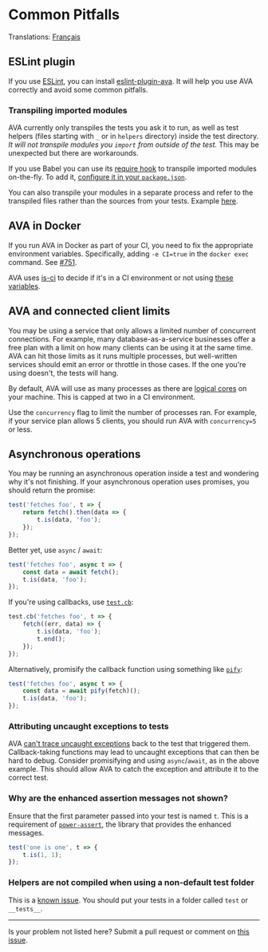 # Common Pitfalls

Translations: [Français](https://github.com/avajs/ava-docs/blob/master/fr_FR/docs/common-pitfalls.md)

## ESLint plugin

If you use [ESLint](http://eslint.org/), you can install [eslint-plugin-ava](https://github.com/avajs/eslint-plugin-ava). It will help you use AVA correctly and avoid some common pitfalls.

### Transpiling imported modules

AVA currently only transpiles the tests you ask it to run, as well as test helpers (files starting with `_` or in `helpers` directory) inside the test directory. *It will not transpile modules you `import` from outside of the test.* This may be unexpected but there are workarounds.

If you use Babel you can use its [require hook](https://babeljs.io/docs/usage/require/) to transpile imported modules on-the-fly. To add it, [configure it in your `package.json`](./06-configuration.md).

You can also transpile your modules in a separate process and refer to the transpiled files rather than the sources from your tests. Example [here](./recipes/precompiling-with-webpack.md).

## AVA in Docker

If you run AVA in Docker as part of your CI, you need to fix the appropriate environment variables. Specifically, adding `-e CI=true` in the `docker exec` command. See [#751](https://github.com/avajs/ava/issues/751).

AVA uses [is-ci](https://github.com/watson/is-ci) to decide if it's in a CI environment or not using [these variables](https://github.com/watson/ci-info/blob/master/index.js).

## AVA and connected client limits

You may be using a service that only allows a limited number of concurrent connections. For example, many database-as-a-service businesses offer a free plan with a limit on how many clients can be using it at the same time. AVA can hit those limits as it runs multiple processes, but well-written services should emit an error or throttle in those cases. If the one you're using doesn't, the tests will hang.

By default, AVA will use as many processes as there are [logical cores](https://superuser.com/questions/1105654/logical-vs-physical-cpu-performance) on your machine. This is capped at two in a CI environment.

Use the `concurrency` flag to limit the number of processes ran. For example, if your service plan allows 5 clients, you should run AVA with `concurrency=5` or less.

## Asynchronous operations

You may be running an asynchronous operation inside a test and wondering why it's not finishing. If your asynchronous operation uses promises, you should return the promise:

```js
test('fetches foo', t => {
	return fetch().then(data => {
		t.is(data, 'foo');
	});
});
```

Better yet, use `async` / `await`:

```js
test('fetches foo', async t => {
	const data = await fetch();
	t.is(data, 'foo');
});
```

If you're using callbacks, use [`test.cb`](https://github.com/avajs/ava#callback-support):

```js
test.cb('fetches foo', t => {
	fetch((err, data) => {
		t.is(data, 'foo');
		t.end();
	});
});
```

Alternatively, promisify the callback function using something like [`pify`](https://github.com/sindresorhus/pify):

```js
test('fetches foo', async t => {
	const data = await pify(fetch)();
	t.is(data, 'foo');
});
```

### Attributing uncaught exceptions to tests

AVA [can't trace uncaught exceptions](https://github.com/avajs/ava/issues/214) back to the test that triggered them. Callback-taking functions may lead to uncaught exceptions that can then be hard to debug. Consider promisifying and using `async`/`await`, as in the above example. This should allow AVA to catch the exception and attribute it to the correct test.

### Why are the enhanced assertion messages not shown?

Ensure that the first parameter passed into your test is named `t`. This is a requirement of [`power-assert`](https://github.com/power-assert-js/power-assert), the library that provides the enhanced messages.

```js
test('one is one', t => {
	t.is(1, 1);
});
```

### Helpers are not compiled when using a non-default test folder

This is a [known issue](https://github.com/avajs/ava/issues/1319). You should put your tests in a folder called `test` or `__tests__`.

---

Is your problem not listed here? Submit a pull request or comment on [this issue](https://github.com/avajs/ava/issues/404).
